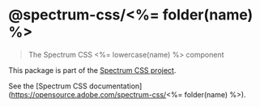 # @spectrum-css/<%= folder(name) %>

> The Spectrum CSS <%= lowercase(name) %> component

This package is part of the [Spectrum CSS project](https://github.com/adobe/spectrum-css).

See the [Spectrum CSS documentation](https://opensource.adobe.com/spectrum-css/<%= folder(name) %>).
